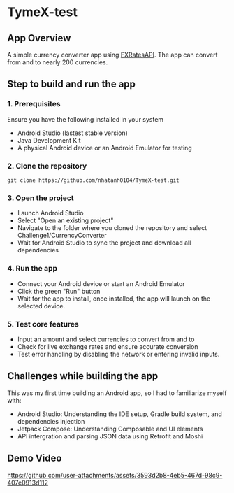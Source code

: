 # TymeX-test

## App Overview
A simple currency converter app using [FXRatesAPI](https://fxratesapi.com/). The app can convert from and to nearly 200 currencies.

## Step to build and run the app 

### 1. Prerequisites
Ensure you have the following installed in your system
- Android Studio (lastest stable version)
- Java Development Kit
- A physical Android device or an Android Emulator for testing

### 2. Clone the repository
```
git clone https://github.com/nhatanh0104/TymeX-test.git
```

### 3. Open the project
- Launch Android Studio
- Select "Open an existing project"
- Navigate to the folder where you cloned the repository and select Challenge1/CurrencyConverter
- Wait for Android Studio to sync the project and download all dependencies

### 4. Run the app
- Connect your Android device or start an Android Emulator
- Click the green "Run" button
- Wait for the app to install, once installed, the app will launch on the selected device.

### 5. Test core features
- Input an amount and select currencies to convert from and to
- Check for live exchange rates and ensure accurate conversion
- Test error handling by disabling the network or entering invalid inputs.

## Challenges while building the app
This was my first time building an Android app, so I had to familiarize myself with:
- Android Studio: Understanding the IDE setup, Gradle build system, and dependencies injection
- Jetpack Compose: Understanding Composable and UI elements
- API intergration and parsing JSON data using Retrofit and Moshi

## Demo Video

https://github.com/user-attachments/assets/3593d2b8-4eb5-467d-98c9-407e0913d112

